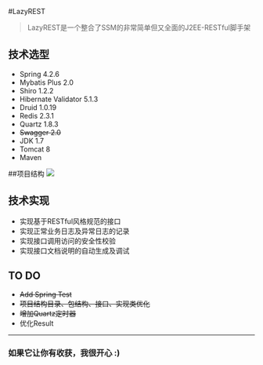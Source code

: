 #LazyREST

> LazyREST是一个整合了SSM的非常简单但又全面的J2EE-RESTful脚手架

## 技术选型
* Spring 4.2.6
* Mybatis Plus 2.0
* Shiro 1.2.2
* Hibernate Validator 5.1.3
* Druid 1.0.19
* Redis 2.3.1
* Quartz 1.8.3
* ~~Swagger 2.0~~
* JDK 1.7
* Tomcat 8
* Maven


##项目结构
![](http://wx2.sinaimg.cn/mw690/775c483fly1fcthta6ymdj20c90kh0uk.jpg)

## 技术实现

* 实现基于RESTful风格规范的接口
* 实现正常业务日志及异常日志的记录
* 实现接口调用访问的安全性校验
* 实现接口文档说明的自动生成及调试

## TO DO
* ~~Add Spring Test~~
* ~~项目结构目录、包结构、接口、实现类优化~~
* ~~增加Quartz定时器~~
* 优化Result

-------
### 如果它让你有收获，我很开心 :)



